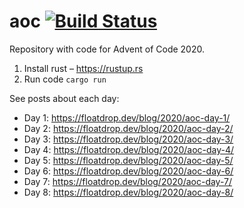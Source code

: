 # aoc [![Build Status](https://travis-ci.org/floatdrop/aoc.svg?branch=master)](https://travis-ci.org/floatdrop/aoc)

Repository with code for Advent of Code 2020.

1. Install rust – https://rustup.rs
2. Run code `cargo run`

See posts about each day:

- Day 1: https://floatdrop.dev/blog/2020/aoc-day-1/
- Day 2: https://floatdrop.dev/blog/2020/aoc-day-2/
- Day 3: https://floatdrop.dev/blog/2020/aoc-day-3/
- Day 4: https://floatdrop.dev/blog/2020/aoc-day-4/
- Day 5: https://floatdrop.dev/blog/2020/aoc-day-5/
- Day 6: https://floatdrop.dev/blog/2020/aoc-day-6/
- Day 7: https://floatdrop.dev/blog/2020/aoc-day-7/
- Day 8: https://floatdrop.dev/blog/2020/aoc-day-8/
